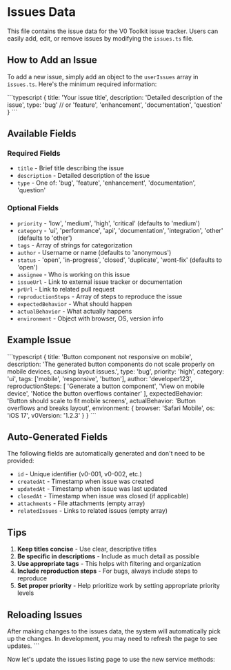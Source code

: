# Issues Data

This file contains the issue data for the V0 Toolkit issue tracker. Users can easily add, edit, or remove issues by modifying the `issues.ts` file.

## How to Add an Issue

To add a new issue, simply add an object to the `userIssues` array in `issues.ts`. Here's the minimum required information:

\`\`\`typescript
{
  title: 'Your issue title',
  description: 'Detailed description of the issue',
  type: 'bug' // or 'feature', 'enhancement', 'documentation', 'question'
}
\`\`\`

## Available Fields

### Required Fields
- `title` - Brief title describing the issue
- `description` - Detailed description of the issue
- `type` - One of: 'bug', 'feature', 'enhancement', 'documentation', 'question'

### Optional Fields
- `priority` - 'low', 'medium', 'high', 'critical' (defaults to 'medium')
- `category` - 'ui', 'performance', 'api', 'documentation', 'integration', 'other' (defaults to 'other')
- `tags` - Array of strings for categorization
- `author` - Username or name (defaults to 'anonymous')
- `status` - 'open', 'in-progress', 'closed', 'duplicate', 'wont-fix' (defaults to 'open')
- `assignee` - Who is working on this issue
- `issueUrl` - Link to external issue tracker or documentation
- `prUrl` - Link to related pull request
- `reproductionSteps` - Array of steps to reproduce the issue
- `expectedBehavior` - What should happen
- `actualBehavior` - What actually happens
- `environment` - Object with browser, OS, version info

## Example Issue

\`\`\`typescript
{
  title: 'Button component not responsive on mobile',
  description: 'The generated button components do not scale properly on mobile devices, causing layout issues.',
  type: 'bug',
  priority: 'high',
  category: 'ui',
  tags: ['mobile', 'responsive', 'button'],
  author: 'developer123',
  reproductionSteps: [
    'Generate a button component',
    'View on mobile device',
    'Notice the button overflows container'
  ],
  expectedBehavior: 'Button should scale to fit mobile screens',
  actualBehavior: 'Button overflows and breaks layout',
  environment: {
    browser: 'Safari Mobile',
    os: 'iOS 17',
    v0Version: '1.2.3'
  }
}
\`\`\`

## Auto-Generated Fields

The following fields are automatically generated and don't need to be provided:
- `id` - Unique identifier (v0-001, v0-002, etc.)
- `createdAt` - Timestamp when issue was created
- `updatedAt` - Timestamp when issue was last updated
- `closedAt` - Timestamp when issue was closed (if applicable)
- `attachments` - File attachments (empty array)
- `relatedIssues` - Links to related issues (empty array)

## Tips

1. **Keep titles concise** - Use clear, descriptive titles
2. **Be specific in descriptions** - Include as much detail as possible
3. **Use appropriate tags** - This helps with filtering and organization
4. **Include reproduction steps** - For bugs, always include steps to reproduce
5. **Set proper priority** - Help prioritize work by setting appropriate priority levels

## Reloading Issues

After making changes to the issues data, the system will automatically pick up the changes. In development, you may need to refresh the page to see updates.
\`\`\`

Now let's update the issues listing page to use the new service methods:
